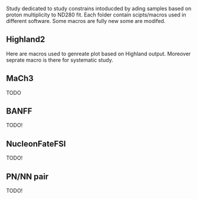 Study dedicated to study constrains intoducded by ading samples based on proton multiplicity to ND280 fit. Each folder contain scipts/macros used in different software. Some macros are fully new some are modifed. 

## Highland2
Here are macros used to genreate plot based on Highland output. Moreover seprate macro is there for systematic study.

## MaCh3
TODO

## BANFF
TODO!

## NucleonFateFSI
TODO!

## PN/NN pair
TODO!

